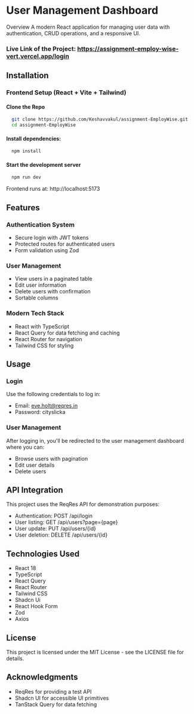 # User Management Dashboard

Overview
A modern React application for managing user data with authentication, CRUD operations, and a responsive UI.

### Live Link of the Project: https://assignment-employ-wise-vert.vercel.app/login

## Installation

### Frontend Setup (React + Vite + Tailwind)

#### Clone the Repo

```bash
  git clone https://github.com/Keshavvakul/assignment-EmployWise.git
  cd assignment-EmployWise
```

#### Install dependencies:

```bash
  npm install
```

#### Start the development server

```bash
  npm run dev
```

Frontend runs at: http://localhost:5173

## Features

### Authentication System

- Secure login with JWT tokens
- Protected routes for authenticated users
- Form validation using Zod

### User Management

- View users in a paginated table
- Edit user information
- Delete users with confirmation
- Sortable columns

### Modern Tech Stack

- React with TypeScript
- React Query for data fetching and caching
- React Router for navigation
- Tailwind CSS for styling

## Usage

### Login

Use the following credentials to log in:

- Email: eve.holt@reqres.in
- Password: cityslicka

### User Management

After logging in, you'll be redirected to the user management dashboard where you can:

- Browse users with pagination
- Edit user details
- Delete users

## API Integration

This project uses the ReqRes API for demonstration purposes:

- Authentication: POST /api/login
- User listing: GET /api/users?page={page}
- User update: PUT /api/users/{id}
- User deletion: DELETE /api/users/{id}

## Technologies Used

- React 18
- TypeScript
- React Query
- React Router
- Tailwind CSS
- Shadcn Ui
- React Hook Form
- Zod
- Axios

## License

This project is licensed under the MIT License - see the LICENSE file for details.

## Acknowledgments

- ReqRes for providing a test API
- Shadcn UI for accessible UI primitives
- TanStack Query for data fetching

